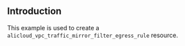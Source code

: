 ## Introduction

This example is used to create a `alicloud_vpc_traffic_mirror_filter_egress_rule` resource.
